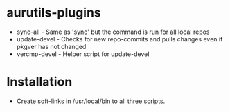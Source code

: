 # aurutils-plugins

* sync-all - Same as 'sync' but the command is run for all local repos
* update-devel - Checks for new repo-commits and pulls changes even if pkgver has not changed
* vercmp-devel - Helper script for update-devel

# Installation

* Create soft-links in /usr/local/bin to all three scripts.


